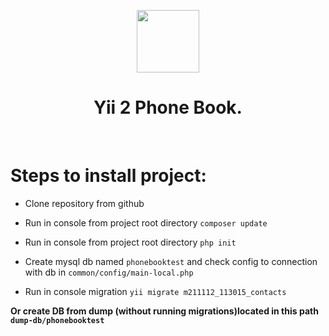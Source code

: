 <p align="center">
    <a href="https://github.com/yiisoft" target="_blank">
        <img src="https://avatars0.githubusercontent.com/u/993323" height="100px">
    </a>
    <h1 align="center">Yii 2 Phone Book.</h1>
    <br>
</p>

Steps to install project:
=========================

* Clone repository from github
* Run in console from project root directory ```composer update```
* Run in console from project root directory ```php init```
* Create mysql db named `phonebooktest` and check config to connection with db in `common/config/main-local.php`

* Run in console migration ```yii migrate m211112_113015_contacts```

__Or create DB from dump (without running migrations)located in this path `dump-db/phonebooktest`__

